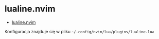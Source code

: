 # lualine.nvim

- [lualine.nvim](https://github.com/hoob3rt/lualine.nvim)

Konfiguracja znajduje się w pliku `~/.config/nvim/lua/plugins/lualine.lua`
